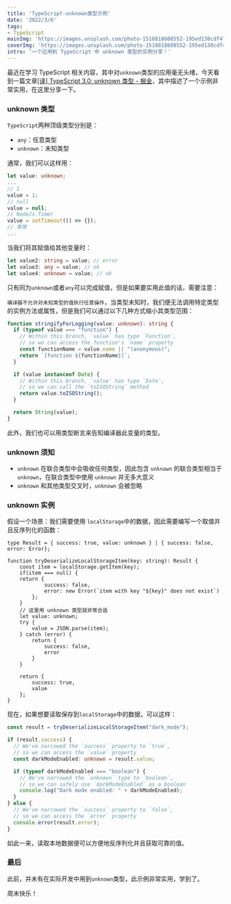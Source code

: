 ```yaml
---
title: 'TypeScript-unknown类型示例'
date: '2022/3/6'
tags:
- TypeScript
mainImg: 'https://images.unsplash.com/photo-1518818608552-195ed130cdf4?crop=entropy&cs=tinysrgb&fit=max&fm=jpg&ixid=MnwxNjUyNjZ8MHwxfHJhbmRvbXx8fHx8fHx8fDE2NDY1Njg3Nzc&ixlib=rb-1.2.1&q=80&w=1080'
coverImg: 'https://images.unsplash.com/photo-1518818608552-195ed130cdf4?crop=entropy&cs=tinysrgb&fit=max&fm=jpg&ixid=MnwxNjUyNjZ8MHwxfHJhbmRvbXx8fHx8fHx8fDE2NDY1Njg3Nzc&ixlib=rb-1.2.1&q=80&w=400'
intro: '一个应用到 TypeScript 中 unknown 类型的实例分享！'
---
```


最近在学习 TypeScript 相关内容，其中对`unknown`类型的应用毫无头绪，今天看到一篇文章[[译] TypeScript 3.0: unknown 类型 - 掘金](https://juejin.cn/post/6844903866073350151)，其中描述了一个示例非常实用，在这里分享一下。

### unknown 类型

`TypeScript`两种顶级类型分别是：

- `any`：任意类型
- `unknown`：未知类型

通常，我们可以这样用：

```typescript
let value: unknown;
...
// 1
value = 1;
// null
value = null;
// NodeJs.Timer
value = setTimeout(() => {});
// 等等
...
```

当我们将其赋值给其他变量时：

```typescript
let value2: string = value; // error 
let value3: any = value; // ok
let value4: unknown = value; // ok
```

只有同为`unknown`或者`any`可以完成赋值，但是如果要实用此值的话，需要注意：

`编译器不允许对未知类型的值执行任意操作`，当类型未知时，我们便无法调用特定类型的实例方法或属性，但是我们可以通过以下几种方式缩小其类型范围：

```typescript
function stringifyForLogging(value: unknown): string {
  if (typeof value === "function") {
    // Within this branch, `value` has type `Function`,
    // so we can access the function's `name` property
    const functionName = value.name || "(anonymous)";
    return `[function ${functionName}]`;
  }

  if (value instanceof Date) {
    // Within this branch, `value` has type `Date`,
    // so we can call the `toISOString` method
    return value.toISOString();
  }

  return String(value);
}
```

此外，我们也可以用类型断言来告知编译器此变量的类型。

### unknown 须知

- `unknown` 在联合类型中会吸收任何类型，因此包含 `unknown` 的联合类型相当于 `unknown`，在联合类型中使用 `unknown` 并无多大意义
- `unknown` 和其他类型交叉时，`unknown` 会被忽略

### unknown 实例

假设一个场景：我们需要使用 `localStorage`中的数据，因此需要编写一个取值并且反序列化的函数：

```type
type Result = { success: true, value: unknown } | { success: false, error: Error};

function tryDeserializeLocalStorageItem(key: string): Result {
	const item = localStorage.getItem(key);
	if(item === null) {
	return {
			success: false,
			error: new Error(`item with key "${key}" does not exist`)
		};
	}
	// 这里用 unknown 类型就非常合适
	let value: unknown;
	try {
		value = JSON.parse(item);
	} catch (error) {
		return {
			success: false,
			error
		}
	}
	
	return {
		success: true,
		value
	};
}
```



现在，如果想要读取保存到`localStorage`中的数据，可以这样：

```typescript
const result = tryDeserializeLocalStorageItem("dark_mode");

if (result.success) {
  // We've narrowed the `success` property to `true`,
  // so we can access the `value` property
  const darkModeEnabled: unknown = result.value;

  if (typeof darkModeEnabled === "boolean") {
    // We've narrowed the `unknown` type to `boolean`,
    // so we can safely use `darkModeEnabled` as a boolean
    console.log("Dark mode enabled: " + darkModeEnabled);
  }
} else {
  // We've narrowed the `success` property to `false`,
  // so we can access the `error` property
  console.error(result.error);
}
```

如此一来，读取本地数据便可以方便地反序列化并且获取可靠的值。



### 最后

此前，并未有在实际开发中用到`unknown`类型，此示例非常实用，学到了。

周末快乐！

